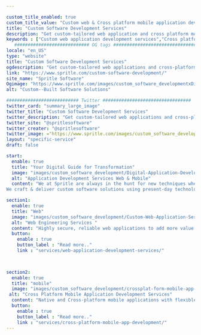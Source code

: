 ```yaml
---

custom_title_enabled: true
custom_title_value: "Custom web & Cross platform mobile application development services"
title: "Custom Software Development Services"
description: "Get custom-tailored web application and cross platform mobile application developed by one of the best team in spritle.We offer End-to-End development services."
keywords : ["Custom web application development services","Cross platform mobile app development services"]
   ############################ OG tags #################################
locale: "en_US"
type: "website"
title: "Custom Software Development Services" 
ogdescription: "Get custom-tailored web applications and cross-platform mobile applications developed by one of the best teams in Spritle. We offer End-to-End development services."
link: "https://www.spritle.com/custom-software-development/"
site_name: "Spritle Software"
Ogimage: "https://www.spritle.com/images/custom_software_developmentxDigital-Application-Development-Company.png.pagespeed.ic.bVx5Niq8s2.webp"
alt: "Custom--Built Software Solutions" 

########################### Twitter #################################
twitter_card: "summary_large_image"
twitter_title: "Custom Software Development Services" 
twitter_description: "Get custom-tailored web applications and cross-platform mobile applications developed by one of the best teams in Spritle. We offer End-to-End development services."
twitter_site: "@spritlesoftware"
twitter_creater: "@spritlesoftware"
twitter_image: ="https://www.spritle.com/images/custom_software_developmentxDigital-Application-Development-Company.png.pagespeed.ic.bVx5Niq8s2.webp"
layout: "specific-service"
draft: false

start:
  enable: true
  title: "Your Digital Guide for Transformation"
  image: "images/custom_software_development/Digital-Application-Development-Company.png"
  alt: "Application Development Services Web & Mobile"
  content: "We at Spritle are always in the hunt for new techniques where we can merge the technology revolution to bring you flawless applications four times faster into the market.
We craft & deliver custom software solutions using present-day technologies like AI & ML, React, Cloud, etc. to your hands fast & quick."

section1:
  enable: true
  title: "Web"
  image: "images/custom_software_development/Custom-Web-Application-Services.png"
  alt: "Web Engineering Services "
  content: "Highly secure, reliable web applications to add more value to your business"
  button:
    enable : true
    button_label : "Read more.."
    link : "services/web-application-development-services/"
  


section2:
  enable: true
  title: "mobile"
  image: "images/custom_software_development/crossplat-form-mobile-app-development.png"
 alt: "Cross Platform Mobile Application Development Services"
  content: "Native and Cross-platform mobile applications with flexible features and design"
  button:
    enable : true
    button_label : "Read more.."
    link : "services/cross-platform-mobile-app-development/"
---
```

